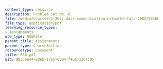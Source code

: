 ```yaml
---
content_type: resource
description: Problem Set No. 6
file: /media/courses/6-263j-data-communication-networks-fall-2002/98366e440deb17a56884f46e732bac05_PS6.pdf
file_type: application/pdf
learning_resource_types:
- Assignments
ocw_type: OCWFile
parent_title: Assignments
parent_type: CourseSection
resourcetype: Document
title: PS6.pdf
uid: 98366e44-0deb-17a5-6884-f46e732bac05
---
```

